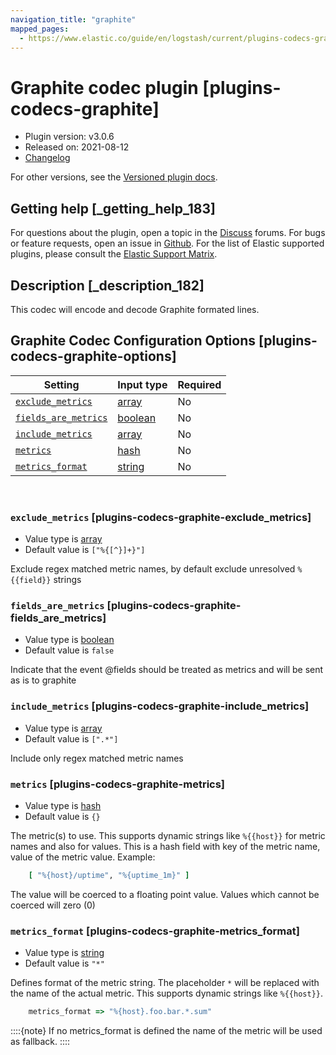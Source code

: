 ```yaml
---
navigation_title: "graphite"
mapped_pages:
  - https://www.elastic.co/guide/en/logstash/current/plugins-codecs-graphite.html
---
```


# Graphite codec plugin [plugins-codecs-graphite]


* Plugin version: v3.0.6
* Released on: 2021-08-12
* [Changelog](https://github.com/logstash-plugins/logstash-codec-graphite/blob/v3.0.6/CHANGELOG.md)

For other versions, see the [Versioned plugin docs](logstash-docs://reference/codec-graphite-index.md).

## Getting help [_getting_help_183]

For questions about the plugin, open a topic in the [Discuss](http://discuss.elastic.co) forums. For bugs or feature requests, open an issue in [Github](https://github.com/logstash-plugins/logstash-codec-graphite). For the list of Elastic supported plugins, please consult the [Elastic Support Matrix](https://www.elastic.co/support/matrix#logstash_plugins).


## Description [_description_182]

This codec will encode and decode Graphite formated lines.


## Graphite Codec Configuration Options [plugins-codecs-graphite-options]

| Setting | Input type | Required |
| --- | --- | --- |
| [`exclude_metrics`](#plugins-codecs-graphite-exclude_metrics) | [array](/reference/configuration-file-structure.md#array) | No |
| [`fields_are_metrics`](#plugins-codecs-graphite-fields_are_metrics) | [boolean](/reference/configuration-file-structure.md#boolean) | No |
| [`include_metrics`](#plugins-codecs-graphite-include_metrics) | [array](/reference/configuration-file-structure.md#array) | No |
| [`metrics`](#plugins-codecs-graphite-metrics) | [hash](/reference/configuration-file-structure.md#hash) | No |
| [`metrics_format`](#plugins-codecs-graphite-metrics_format) | [string](/reference/configuration-file-structure.md#string) | No |

 

### `exclude_metrics` [plugins-codecs-graphite-exclude_metrics]

* Value type is [array](/reference/configuration-file-structure.md#array)
* Default value is `["%{[^}]+}"]`

Exclude regex matched metric names, by default exclude unresolved `%{{field}}` strings


### `fields_are_metrics` [plugins-codecs-graphite-fields_are_metrics]

* Value type is [boolean](/reference/configuration-file-structure.md#boolean)
* Default value is `false`

Indicate that the event @fields should be treated as metrics and will be sent as is to graphite


### `include_metrics` [plugins-codecs-graphite-include_metrics]

* Value type is [array](/reference/configuration-file-structure.md#array)
* Default value is `[".*"]`

Include only regex matched metric names


### `metrics` [plugins-codecs-graphite-metrics]

* Value type is [hash](/reference/configuration-file-structure.md#hash)
* Default value is `{}`

The metric(s) to use. This supports dynamic strings like `%{{host}}` for metric names and also for values. This is a hash field with key of the metric name, value of the metric value. Example:

```ruby
    [ "%{host}/uptime", "%{uptime_1m}" ]
```

The value will be coerced to a floating point value. Values which cannot be coerced will zero (0)


### `metrics_format` [plugins-codecs-graphite-metrics_format]

* Value type is [string](/reference/configuration-file-structure.md#string)
* Default value is `"*"`

Defines format of the metric string. The placeholder `*` will be replaced with the name of the actual metric. This supports dynamic strings like `%{{host}}`.

```ruby
    metrics_format => "%{host}.foo.bar.*.sum"
```

::::{note}
If no metrics_format is defined the name of the metric will be used as fallback.
::::




